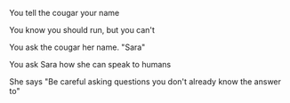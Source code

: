 You tell the cougar your name

You know you should run, but you can't

You ask the cougar her name.  "Sara"

You ask Sara how she can speak to humans

She says "Be careful asking questions you don't already know the answer to"
